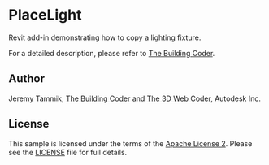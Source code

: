 # PlaceLight

Revit add-in demonstrating how to copy a lighting fixture.

For a detailed description, please refer to
[The Building Coder](http://thebuildingcoder.typepad.com).


## Author

Jeremy Tammik, [The Building Coder](http://thebuildingcoder.typepad.com) and
[The 3D Web Coder](http://the3dwebcoder.typepad.com), Autodesk Inc.


## License

This sample is licensed under the terms of the [Apache License 2](http://www.apache.org/licenses/LICENSE-2.0).
Please see the [LICENSE](LICENSE) file for full details.